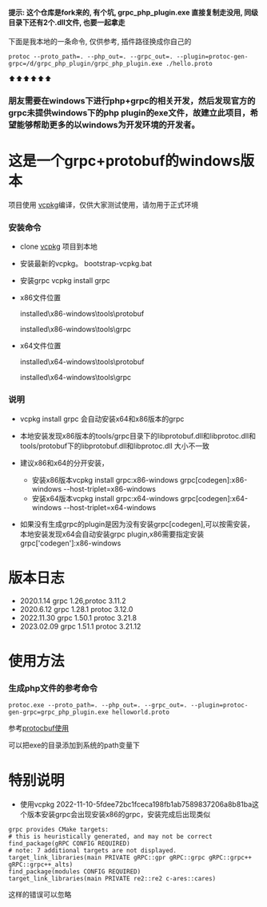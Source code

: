 #### 提示: 这个仓库是fork来的, 有个坑, grpc_php_plugin.exe 直接复制走没用, 同级目录下还有2个.dll文件, 也要一起拿走

下面是我本地的一条命令, 仅供参考, 插件路径换成你自己的
```shell
protoc --proto_path=. --php_out=. --grpc_out=. --plugin=protoc-gen-grpc=/d/grpc_php_plugin/grpc_php_plugin.exe ./hello.proto
```

⬆️⬆️⬆️⬆️⬆️⬆️

### 朋友需要在windows下进行php+grpc的相关开发，然后发现官方的grpc未提供windows下的php plugin的exe文件，故建立此项目，希望能够帮助更多的以windows为开发环境的开发者。 

# 这是一个grpc+protobuf的windows版本
项目使用 [vcpkg](https://github.com/microsoft/vcpkg)编译，仅供大家测试使用，请勿用于正式环境

### 安装命令
- clone [vcpkg](https://github.com/microsoft/vcpkg) 项目到本地
- 安装最新的vcpkg。 
	bootstrap-vcpkg.bat
- 安装grpc 
	vcpkg install grpc
- x86文件位置

	installed\x86-windows\tools\protobuf
	
	installed\x86-windows\tools\grpc
- x64文件位置

	installed\x64-windows\tools\protobuf
	
	installed\x64-windows\tools\grpc

### 说明
- vcpkg install grpc 会自动安装x64和x86版本的grpc
- 本地安装发现x86版本的tools/grpc目录下的libprotobuf.dll和libprotoc.dll和tools/protobuf下的libprotobuf.dll和libprotoc.dll 大小不一致
- 建议x86和x64的分开安装，
	- 安装x86版本vcpkg install grpc:x86-windows grpc[codegen]:x86-windows --host-triplet=x86-windows
	- 安装x64版本vcpkg install grpc:x64-windows grpc[codegen]:x64-windows --host-triplet=x64-windows

- 如果没有生成grpc的plugin是因为没有安装grpc[codegen],可以按需安装，本地安装发现x64会自动安装grpc plugin,x86需要指定安装grpc['codegen']:x86-windows

# 版本日志
- 2020.1.14 grpc 1.26,protoc 3.11.2
- 2020.6.12 grpc 1.28.1 protoc 3.12.0
- 2022.11.30 grpc 1.50.1 protoc 3.21.8
- 2023.02.09 grpc 1.51.1 protoc 3.21.12

# 使用方法
### 生成php文件的参考命令

`protoc.exe --proto_path=. --php_out=. --grpc_out=. --plugin=protoc-gen-grpc=grpc_php_plugin.exe helloworld.proto`

参考[protocbuf使用](https://developers.google.com/protocol-buffers/docs/proto3#generating)

可以把exe的目录添加到系统的path变量下
    
# 特别说明
-  使用vcpkg 2022-11-10-5fdee72bc1fceca198fb1ab7589837206a8b81ba这个版本安装grpc会出现安装x86的grpc，安装完成后出现类似

```
grpc provides CMake targets:
# this is heuristically generated, and may not be correct
find_package(gRPC CONFIG REQUIRED)
# note: 7 additional targets are not displayed.
target_link_libraries(main PRIVATE gRPC::gpr gRPC::grpc gRPC::grpc++ gRPC::grpc++_alts)
find_package(modules CONFIG REQUIRED)
target_link_libraries(main PRIVATE re2::re2 c-ares::cares)
```

这样的错误可以忽略
